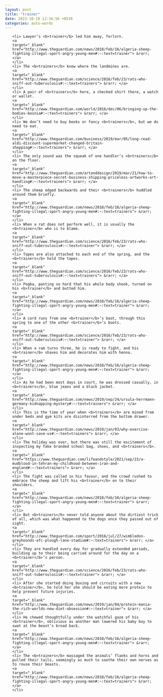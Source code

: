 ```yaml
---
layout: post
title: "trainer"
date: 2023-10-10 12:34:56 +0530
categories: auto-words
---
```

<ol>

    <li> Lawyer’s <b>trainer</b> led him away, forlorn.
    <a 
    target="_blank" 
    href="http://www.theguardian.com/news/2018/feb/16/algeria-sheep-fighting-illegal-sport-angry-young-men#:~:text=trainer"> &rarr; </a>
    </li>
    <li> The <b>trainers</b> know where the landmines are.
    <a 
    target="_blank" 
    href="http://www.theguardian.com/science/2016/feb/23/rats-who-sniff-out-tubersulosis#:~:text=trainers"> &rarr; </a>
    </li>
    <li> A pair of <b>trainers</b> here, a checked shirt there, a watch or wallet.
    <a 
    target="_blank" 
    href="http://www.theguardian.com/world/2016/dec/06/bringing-up-the-bodies-bosnia#:~:text=trainers"> &rarr; </a>
    </li>
    <li> We don’t need to buy books or fancy <b>trainers</b>, but we do need to eat.
    <a 
    target="_blank" 
    href="http://www.theguardian.com/business/2019/mar/05/long-read-aldi-discount-supermarket-changed-britain-shopping#:~:text=trainers"> &rarr; </a>
    </li>
    <li> The only sound was the squeak of one handler’s <b>trainers</b> on the floor.
    <a 
    target="_blank" 
    href="http://www.theguardian.com/artanddesign/2019/mar/21/how-to-move-a-masterpiece-secret-business-shipping-priceless-artworks-art-handling#:~:text=trainers"> &rarr; </a>
    </li>
    <li> The sheep edged backwards and their <b>trainers</b> huddled around them briefly.
    <a 
    target="_blank" 
    href="http://www.theguardian.com/news/2018/feb/16/algeria-sheep-fighting-illegal-sport-angry-young-men#:~:text=trainers"> &rarr; </a>
    </li>
    <li> When a rat does not perform well, it is usually the <b>trainer</b> who is to blame.
    <a 
    target="_blank" 
    href="http://www.theguardian.com/science/2016/feb/23/rats-who-sniff-out-tubersulosis#:~:text=trainer"> &rarr; </a>
    </li>
    <li> Tapes are also attached to each end of the spring, and the <b>trainers</b> hold the tapes.
    <a 
    target="_blank" 
    href="http://www.theguardian.com/science/2016/feb/23/rats-who-sniff-out-tubersulosis#:~:text=trainers"> &rarr; </a>
    </li>
    <li> Pogba, panting so hard that his whole body shook, turned on his <b>trainer</b> and butted him.
    <a 
    target="_blank" 
    href="http://www.theguardian.com/news/2018/feb/16/algeria-sheep-fighting-illegal-sport-angry-young-men#:~:text=trainer"> &rarr; </a>
    </li>
    <li> A cord runs from one <b>trainer</b>’s boot, through this spring to one of the other <b>trainer</b>’s boots.
    <a 
    target="_blank" 
    href="http://www.theguardian.com/science/2016/feb/23/rats-who-sniff-out-tubersulosis#:~:text=trainer"> &rarr; </a>
    </li>
    <li> When a ram turns three, he is ready to fight, and his <b>trainer</b> shaves him and decorates him with henna.
    <a 
    target="_blank" 
    href="http://www.theguardian.com/news/2018/feb/16/algeria-sheep-fighting-illegal-sport-angry-young-men#:~:text=trainer"> &rarr; </a>
    </li>
    <li> As he had been most days in court, he was dressed casually, in <b>trainers</b>, blue jeans and a black jacket.
    <a 
    target="_blank" 
    href="http://www.theguardian.com/news/2019/sep/24/ursula-herrmann-germany-kidnapping-mystery#:~:text=trainers"> &rarr; </a>
    </li>
    <li> This is the time of year when <b>trainers</b> are mined from under beds and gym kits are disinterred from the bottom drawer.
    <a 
    target="_blank" 
    href="http://www.theguardian.com/news/2019/jan/03/why-exercise-alone-wont-save-us#:~:text=trainers"> &rarr; </a>
    </li>
    <li> The holiday was over, but there was still the excitement of inspecting my fake branded school bag, shoes, and <b>trainers</b>.
    <a 
    target="_blank" 
    href="https://www.theguardian.com/lifeandstyle/2021/sep/23/a-mudblood-in-tehran-my-childhood-between-iran-and-england#:~:text=trainers"> &rarr; </a>
    </li>
    <li> The fight was called in his favour, and the crowd rushed to embrace the sheep and lift his <b>trainer</b> on to their shoulders.
    <a 
    target="_blank" 
    href="http://www.theguardian.com/news/2018/feb/16/algeria-sheep-fighting-illegal-sport-angry-young-men#:~:text=trainer"> &rarr; </a>
    </li>
    <li> But <b>trainers</b> never told anyone about the dirtiest trick of all, which was what happened to the dogs once they passed out of sight.
    <a 
    target="_blank" 
    href="http://www.theguardian.com/sport/2016/jul/27/wimbledon-greyhounds-afc-plough-lane-stadium#:~:text=trainers"> &rarr; </a>
    </li>
    <li> They are handled every day for gradually extended periods, building up to their being carried around for the day on a <b>trainer</b>’s person.
    <a 
    target="_blank" 
    href="http://www.theguardian.com/science/2016/feb/23/rats-who-sniff-out-tubersulosis#:~:text=trainer"> &rarr; </a>
    </li>
    <li> After she started doing boxing and circuits with a new <b>trainer</b>, he told her she should be eating more protein to help prevent future injuries.
    <a 
    target="_blank" 
    href="http://www.theguardian.com/news/2019/jan/04/protein-mania-the-rich-worlds-new-diet-obsession#:~:text=trainer"> &rarr; </a>
    </li>
    <li> He chewed thoughtfully under the watchful gaze of his <b>trainer</b>, oblivious as another man lowered his baby boy to swat at the beast’s broad back.
    <a 
    target="_blank" 
    href="http://www.theguardian.com/news/2018/feb/16/algeria-sheep-fighting-illegal-sport-angry-young-men#:~:text=trainer"> &rarr; </a>
    </li>
    <li> The <b>trainers</b> massaged the animals’ flanks and horns and pulled their tails, seemingly as much to soothe their own nerves as to rouse their beasts.
    <a 
    target="_blank" 
    href="http://www.theguardian.com/news/2018/feb/16/algeria-sheep-fighting-illegal-sport-angry-young-men#:~:text=trainers"> &rarr; </a>
    </li>